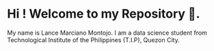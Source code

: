 # Hi ! Welcome to my Repository 👋.
My name is Lance Marciano Montojo. I am a data science student from Technological Institute of the Philippines (T.I.P), Quezon City.
